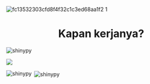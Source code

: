 ![fc13532303cfd8f4f32c1c3ed68aa1f2 1](https://github.com/shinyPy/shinyPy/assets/71328419/22b65ad6-f969-4790-9cb4-bdb88eee88a6)

<h1 align="center">Kapan kerjanya?</h1>
<p align="left"> <img src="https://komarev.com/ghpvc/?username=shinypy&label=Profile%20views&color=0e75b6&style=flat" alt="shinypy" /> </p>




<img src="https://discord.c99.nl/widget/theme-2/656757505426325527.png"/>



<p><img align="left" src="https://github-readme-stats.vercel.app/api/top-langs?username=shinypy&show_icons=true&locale=en&layout=compact" alt="shinypy" /></p>

<p>&nbsp;<img align="center" src="https://github-readme-stats.vercel.app/api?username=shinypy&show_icons=true&locale=en" alt="shinypy" /></p>
